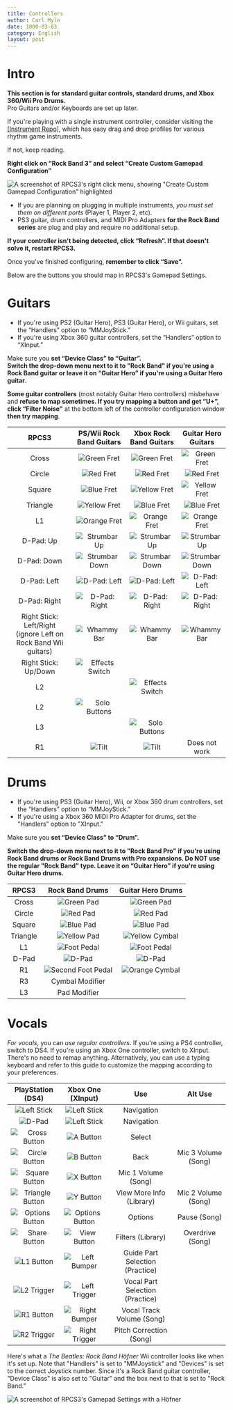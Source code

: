 ```yaml
---
title: Controllers
author: Carl Mylo
date: 1000-03-03
category: English
layout: post
---
```


# Intro

**This section is for standard guitar controls, standard drums, and Xbox 360/Wii Pro Drums.**  
Pro Guitars and/or Keyboards are set up later.

If you're playing with a single instrument controller, consider visiting the [[Instrument Repo]](https://hmxmilohax.github.io/rb3-pc/english/instrumentrepo/), which has easy drag and drop profiles for various rhythm game instruments.

If not, keep reading.

**Right click on “Rock Band 3” and select “Create Custom Gamepad Configuration”**

![A screenshot of RPCS3's right click menu, showing "Create Custom Gamepad Configuration" highlighted](https://raw.githubusercontent.com/hmxmilohax/rb3-pc/main/assets/images/conf/rpcs3pad.png "Create Custom Gamepad Configuration")

* If you are planning on plugging in multiple instruments, _you must set them on different ports_ (Player 1, Player 2, etc).
* PS3 guitar, drum controllers, and MIDI Pro Adapters **for the Rock Band series** are plug and play and require no additional setup.

**If your controller isn't being detected, click “Refresh”. If that doesn't solve it, restart RPCS3.**

Once you've finished configuring, **remember to click “Save”.**

Below are the buttons you should map in RPCS3's Gamepad Settings.

# Guitars  

* If you're using PS2 (Guitar Hero), PS3 (Guitar Hero), or Wii guitars, set the “Handlers” option to “MMJoyStick.” 
* If you're using Xbox 360 guitar controllers, set the “Handlers” option to “XInput.”

Make sure you **set “Device Class” to “Guitar”.**  
**Switch the drop-down menu next to it to "Rock Band" if you're using a Rock Band guitar or leave it on “Guitar Hero” if you're using a Guitar Hero guitar**. 
 
**Some guitar controllers** (most notably Guitar Hero controllers) misbehave and **refuse to map sometimes. If you try mapping a button and get “U+”, click “Filter Noise"** at the bottom left of the controller configuration window **then try mapping**.

| **RPCS3**          | **PS/Wii Rock Band Guitars** | **Xbox Rock Band Guitars** | **Guitar Hero Guitars** |
|:------------------:|:---------------------:|:---------------------:|:-----------------------:|
| Cross | ![Green Fret](https://raw.githubusercontent.com/hmxmilohax/rb3-pc/main/assets/images/btns/gtrs/gf.png "Green Fret") | ![Green Fret](https://raw.githubusercontent.com/hmxmilohax/rb3-pc/main/assets/images/btns/gtrs/gf.png "Green Fret") | ![Green Fret](https://raw.githubusercontent.com/hmxmilohax/rb3-pc/main/assets/images/btns/gtrs/gf.png "Green Fret") |
| Circle | ![Red Fret](https://raw.githubusercontent.com/hmxmilohax/rb3-pc/main/assets/images/btns/gtrs/rf.png "Red Fret") | ![Red Fret](https://raw.githubusercontent.com/hmxmilohax/rb3-pc/main/assets/images/btns/gtrs/rf.png "Red Fret") | ![Red Fret](https://raw.githubusercontent.com/hmxmilohax/rb3-pc/main/assets/images/btns/gtrs/rf.png "Red Fret") |
| Square | ![Blue Fret](https://raw.githubusercontent.com/hmxmilohax/rb3-pc/main/assets/images/btns/gtrs/bf.png "Blue Fret") | ![Yellow Fret](https://raw.githubusercontent.com/hmxmilohax/rb3-pc/main/assets/images/btns/gtrs/yf.png "Yellow Fret") | ![Yellow Fret](https://raw.githubusercontent.com/hmxmilohax/rb3-pc/main/assets/images/btns/gtrs/yf.png "Yellow Fret") |
| Triangle | ![Yellow Fret](https://raw.githubusercontent.com/hmxmilohax/rb3-pc/main/assets/images/btns/gtrs/yf.png "Yellow Fret") | ![Blue Fret](https://raw.githubusercontent.com/hmxmilohax/rb3-pc/main/assets/images/btns/gtrs/bf.png "Blue Fret") | ![Blue Fret](https://raw.githubusercontent.com/hmxmilohax/rb3-pc/main/assets/images/btns/gtrs/bf.png "Blue Fret") |
| L1 | ![Orange Fret](https://raw.githubusercontent.com/hmxmilohax/rb3-pc/main/assets/images/btns/gtrs/of.png "Orange Fret") | ![Orange Fret](https://raw.githubusercontent.com/hmxmilohax/rb3-pc/main/assets/images/btns/gtrs/of.png "Orange Fret") | ![Orange Fret](https://raw.githubusercontent.com/hmxmilohax/rb3-pc/main/assets/images/btns/gtrs/of.png "Orange Fret") |
| D-Pad: Up | ![Strumbar Up](https://raw.githubusercontent.com/hmxmilohax/rb3-pc/main/assets/images/btns/gtrs/sbu.png "Strumbar Up") | ![Strumbar Up](https://raw.githubusercontent.com/hmxmilohax/rb3-pc/main/assets/images/btns/gtrs/sbu.png "Strumbar Up") | ![Strumbar Up](https://raw.githubusercontent.com/hmxmilohax/rb3-pc/main/assets/images/btns/gtrs/sbu.png "Strumbar Up") |
| D-Pad: Down | ![Strumbar Down](https://raw.githubusercontent.com/hmxmilohax/rb3-pc/main/assets/images/btns/gtrs/sbd.png "Strumbar Down") | ![Strumbar Down](https://raw.githubusercontent.com/hmxmilohax/rb3-pc/main/assets/images/btns/gtrs/sbd.png "Strumbar Down") | ![Strumbar Down](https://raw.githubusercontent.com/hmxmilohax/rb3-pc/main/assets/images/btns/gtrs/sbd.png "Strumbar Down") |
| D-Pad: Left | ![D-Pad: Left](https://raw.githubusercontent.com/hmxmilohax/rb3-pc/main/assets/images/btns/gtrs/dpl.png "D-Pad: Left") | ![D-Pad: Left](https://raw.githubusercontent.com/hmxmilohax/rb3-pc/main/assets/images/btns/gtrs/dpl.png "D-Pad: Left") | ![D-Pad: Left](https://raw.githubusercontent.com/hmxmilohax/rb3-pc/main/assets/images/btns/gtrs/dpl.png "D-Pad: Left") |
| D-Pad: Right | ![D-Pad: Right](https://raw.githubusercontent.com/hmxmilohax/rb3-pc/main/assets/images/btns/gtrs/dpr.png "D-Pad: Right") | ![D-Pad: Right](https://raw.githubusercontent.com/hmxmilohax/rb3-pc/main/assets/images/btns/gtrs/dpr.png "D-Pad: Right") | ![D-Pad: Right](https://raw.githubusercontent.com/hmxmilohax/rb3-pc/main/assets/images/btns/gtrs/dpr.png "D-Pad: Right") |
| Right Stick: <br/> Left/Right <br/> (ignore Left on Rock Band Wii guitars) | ![Whammy Bar](https://raw.githubusercontent.com/hmxmilohax/rb3-pc/main/assets/images/btns/gtrs/wb.png "Whammy Bar") | ![Whammy Bar](https://raw.githubusercontent.com/hmxmilohax/rb3-pc/main/assets/images/btns/gtrs/wb.png "Whammy Bar") | ![Whammy Bar](https://raw.githubusercontent.com/hmxmilohax/rb3-pc/main/assets/images/btns/gtrs/wb.png "Whammy Bar") |
| Right Stick: Up/Down | ![Effects Switch](https://raw.githubusercontent.com/hmxmilohax/rb3-pc/main/assets/images/btns/gtrs/fx.png "Effects Switch") | | |
| L2 | | ![Effects Switch](https://raw.githubusercontent.com/hmxmilohax/rb3-pc/main/assets/images/btns/gtrs/fx.png "Effects Switch") | |
| L2 | ![Solo Buttons](https://raw.githubusercontent.com/hmxmilohax/rb3-pc/main/assets/images/btns/gtrs/solo.png "Solo Buttons") | | |
| L3 | | ![Solo Buttons](https://raw.githubusercontent.com/hmxmilohax/rb3-pc/main/assets/images/btns/gtrs/solo.png "Solo Buttons") | |
| R1 | ![Tilt](https://raw.githubusercontent.com/hmxmilohax/rb3-pc/main/assets/images/btns/gtrs/ts.png "Tilt") | ![Tilt](https://raw.githubusercontent.com/hmxmilohax/rb3-pc/main/assets/images/btns/gtrs/ts.png "Tilt") | Does not work |


# Drums

* If you're using PS3 (Guitar Hero), Wii, or Xbox 360 drum controllers, set the “Handlers” option to “MMJoyStick.”
* If you're using a Xbox 360 MIDI Pro Adapter for drums, set the "Handlers" option to "XInput."

Make sure you **set “Device Class” to “Drum”.**

**Switch the drop-down menu next to it to "Rock Band Pro" if you're using Rock Band drums or Rock Band Drums with Pro expansions. Do **NOT** use the regular "Rock Band" type. Leave it on “Guitar Hero” if you're using Guitar Hero drums.**

| **RPCS3**    | **Rock Band Drums** | **Guitar Hero Drums** |
|:--------:|:-------------------:|:-----------------:|
| Cross | ![Green Pad](https://raw.githubusercontent.com/hmxmilohax/rb3-pc/main/assets/images/btns/drms/rb/gp.png "Green Pad") | ![Green Pad](https://raw.githubusercontent.com/hmxmilohax/rb3-pc/main/assets/images/btns/drms/gh/gp.png "Green Pad") |
| Circle | ![Red Pad](https://raw.githubusercontent.com/hmxmilohax/rb3-pc/main/assets/images/btns/drms/rb/rp.png "Red Pad") | ![Red Pad](https://raw.githubusercontent.com/hmxmilohax/rb3-pc/main/assets/images/btns/drms/gh/rp.png "Red Pad") |
| Square | ![Blue Pad](https://raw.githubusercontent.com/hmxmilohax/rb3-pc/main/assets/images/btns/drms/rb/bp.png "Blue Pad") | ![Blue Pad](https://raw.githubusercontent.com/hmxmilohax/rb3-pc/main/assets/images/btns/drms/gh/bp.png "Blue Pad") |
| Triangle | ![Yellow Pad](https://raw.githubusercontent.com/hmxmilohax/rb3-pc/main/assets/images/btns/drms/rb/yp.png "Yellow Pad") | ![Yellow Cymbal](https://raw.githubusercontent.com/hmxmilohax/rb3-pc/main/assets/images/btns/drms/gh/yc.png "Yellow Cymbal") |
| L1 | ![Foot Pedal](https://raw.githubusercontent.com/hmxmilohax/rb3-pc/main/assets/images/btns/drms/rb/kp.png "Foot Pedal") | ![Foot Pedal](https://raw.githubusercontent.com/hmxmilohax/rb3-pc/main/assets/images/btns/drms/gh/kp.png "Foot Pedal") |
| D-Pad | ![D-Pad](https://raw.githubusercontent.com/hmxmilohax/rb3-pc/main/assets/images/btns/ctrls/xbox/dp.png "D-Pad") | ![D-Pad](https://raw.githubusercontent.com/hmxmilohax/rb3-pc/main/assets/images/btns/ctrls/xbox/dp.png "D-Pad") |
| R1 | ![Second Foot Pedal](https://raw.githubusercontent.com/hmxmilohax/rb3-pc/main/assets/images/btns/drms/rb/kp.png "Second Foot Pedal") | ![Orange Cymbal](https://raw.githubusercontent.com/hmxmilohax/rb3-pc/main/assets/images/btns/drms/gh/oc.png "Orange Cymbal") |
| R3 | Cymbal Modifier | |
| L3 | Pad Modifier | |


# Vocals  
*For vocals*, you can *use regular controllers*. If you're using a PS4 controller, switch to DS4. If you're using an Xbox One controller, switch to XInput. There's no need to remap anything. Alternatively, you can use a typing keyboard and refer to this guide to customize the mapping according to your preferences.

| **PlayStation (DS4)** | **Xbox One (XInput)** | **Use**                         | **Alt Use**         |
|:---------------------:|:---------------------:|:-------------------------------:|:-------------------:|
| ![Left Stick](https://raw.githubusercontent.com/hmxmilohax/rb3-pc/main/assets/images/btns/ctrls/ps4/ls.png "Left Stick") | ![Left Stick](https://raw.githubusercontent.com/hmxmilohax/rb3-pc/main/assets/images/btns/ctrls/xbox/ls.png "Left Stick") | Navigation |
| ![D-Pad](https://raw.githubusercontent.com/hmxmilohax/rb3-pc/main/assets/images/btns/ctrls/ps4/dp.png "D-Pad") | ![Left Stick](https://raw.githubusercontent.com/hmxmilohax/rb3-pc/main/assets/images/btns/ctrls/xbox/dp.png "D-Pad") | Navigation |
| ![Cross Button](https://raw.githubusercontent.com/hmxmilohax/rb3-pc/main/assets/images/btns/ctrls/ps4/x.png "Cross Button") | ![A Button](https://raw.githubusercontent.com/hmxmilohax/rb3-pc/main/assets/images/btns/ctrls/xbox/a.png "A Button") | Select                          |
| ![Circle Button](https://raw.githubusercontent.com/hmxmilohax/rb3-pc/main/assets/images/btns/ctrls/ps4/o.png "Circle Button") | ![B Button](https://raw.githubusercontent.com/hmxmilohax/rb3-pc/main/assets/images/btns/ctrls/xbox/b.png "B Button") | Back                            | Mic 3 Volume (Song) |
| ![Square Button](https://raw.githubusercontent.com/hmxmilohax/rb3-pc/main/assets/images/btns/ctrls/ps4/s.png "Square Button") | ![X Button](https://raw.githubusercontent.com/hmxmilohax/rb3-pc/main/assets/images/btns/ctrls/xbox/x.png "X Button") | Mic 1 Volume (Song) |
| ![Triangle Button](https://raw.githubusercontent.com/hmxmilohax/rb3-pc/main/assets/images/btns/ctrls/ps4/t.png "Triangle Button") | ![Y Button](https://raw.githubusercontent.com/hmxmilohax/rb3-pc/main/assets/images/btns/ctrls/xbox/y.png "Y Button") | View More Info (Library)        | Mic 2 Volume (Song) |
| ![Options Button](https://raw.githubusercontent.com/hmxmilohax/rb3-pc/main/assets/images/btns/ctrls/ps4/opt.png "Options Button") | ![Options Button](https://raw.githubusercontent.com/hmxmilohax/rb3-pc/main/assets/images/btns/ctrls/xbox/opt.png "Options Button") | Options                         | Pause (Song)        |
| ![Share Button](https://raw.githubusercontent.com/hmxmilohax/rb3-pc/main/assets/images/btns/ctrls/ps4/shr.png "Share Button") | ![View Button](https://raw.githubusercontent.com/hmxmilohax/rb3-pc/main/assets/images/btns/ctrls/xbox/viw.png "View Button") | Filters (Library)               | Overdrive (Song)    |
| ![L1 Button](https://raw.githubusercontent.com/hmxmilohax/rb3-pc/main/assets/images/btns/ctrls/ps4/l1.png "L1 Button") | ![Left Bumper](https://raw.githubusercontent.com/hmxmilohax/rb3-pc/main/assets/images/btns/ctrls/xbox/lb.png "Left Bumper") | Guide Part Selection (Practice) |
| ![L2 Trigger](https://raw.githubusercontent.com/hmxmilohax/rb3-pc/main/assets/images/btns/ctrls/ps4/l2.png "L2 Trigger") | ![Left Trigger](https://raw.githubusercontent.com/hmxmilohax/rb3-pc/main/assets/images/btns/ctrls/xbox/lt.png "Left Trigger") | Vocal Part Selection (Practice) |
| ![R1 Button](https://raw.githubusercontent.com/hmxmilohax/rb3-pc/main/assets/images/btns/ctrls/ps4/r1.png "R1 Button") | ![Right Bumper](https://raw.githubusercontent.com/hmxmilohax/rb3-pc/main/assets/images/btns/ctrls/xbox/rb.png "Right Bumper") | Vocal Track Volume (Song)       |
| ![R2 Trigger](https://raw.githubusercontent.com/hmxmilohax/rb3-pc/main/assets/images/btns/ctrls/ps4/r2.png "R2 Trigger") | ![Right Trigger](https://raw.githubusercontent.com/hmxmilohax/rb3-pc/main/assets/images/btns/ctrls/xbox/rt.png "Right Trigger") | Pitch Correction (Song)         |

Here's what a _The Beatles: Rock Band Höfner_ Wii controller looks like when it's set up. Note that "Handlers" is set to "MMJoystick" and "Devices" is set to the correct Joystick number. Since it's a Rock Band guitar controller, "Device Class" is also set to "Guitar" and the box next to that is set to "Rock Band."

![A screenshot of RPCS3's Gamepad Settings with a Höfner](https://raw.githubusercontent.com/hmxmilohax/rb3-pc/main/assets/images/instruments/wiirbgtrsmapping.png "Gamepad Settings with a Wii The Beatles: Rock Band Höfner guitar controller")